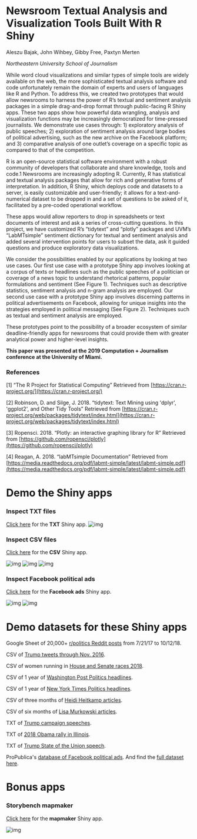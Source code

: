 # Newsroom Textual Analysis and Visualization Tools Built With R Shiny

Aleszu Bajak, John Wihbey, Gibby Free, Paxtyn Merten

*Northeastern University School of Journalism*

While word cloud visualizations and similar types of simple tools are widely available on the web, the more sophisticated textual analysis software and code unfortunately remain the domain of experts and users of languages like R and Python. To address this, we created two prototypes that would allow newsrooms to harness the power of R’s textual and sentiment analysis packages in a simple drag-and-drop format through public-facing R Shiny apps. These two apps show how powerful data wrangling, analysis and visualization functions may be increasingly democratized for time-pressed journalists. We demonstrate use cases through: 1) exploratory analysis of public speeches; 2) exploration of sentiment analysis around large bodies of political advertising, such as the new archive on the Facebook platform; and 3) comparative analysis of one outlet’s coverage on a specific topic as compared to that of the competition.

R is an open-source statistical software environment with a robust community of developers that collaborate and share knowledge, tools and code.1 Newsrooms are increasingly adopting R. Currently, R has statistical and textual analysis packages that allow for rich and generative forms of interpretation. In addition, R Shiny, which deploys code and datasets to a server, is easily customizable and user-friendly; it allows for a text-and-numerical dataset to be dropped in and a set of questions to be asked of it, facilitated by a pre-coded operational workflow.

These apps would allow reporters to drop in spreadsheets or text documents of interest and ask a series of cross-cutting questions. In this project, we have customized R’s “tidytext” and “plotly” packages and UVM’s “LabMTsimple” sentiment dictionary for textual and sentiment analysis and added several intervention points for users to subset the data, ask it guided questions and produce exploratory data visualizations.

We consider the possibilities enabled by our applications by looking at two use cases. Our first use case with a prototype Shiny app involves looking at a corpus of texts or headlines such as the public speeches of a politician or coverage of a news topic to understand rhetorical patterns, popular formulations and sentiment (See Figure 1). Techniques such as descriptive statistics, sentiment analysis and n-gram analysis are employed. Our second use case with a prototype Shiny app involves discerning patterns in political advertisements on Facebook, allowing for unique insights into the strategies employed in political messaging (See Figure 2). Techniques such as textual and sentiment analysis are employed.

These prototypes point to the possibility of a broader ecosystem of similar deadline-friendly apps for newsrooms that could provide them with greater analytical power and higher-level insights.

**This paper was presented at the 2019 Computation + Journalism conference at the University of Miami.**

### References

[1] “The R Project for Statistical Computing” Retrieved from [https://cran.r-project.org/](https://cran.r-project.org/)

[2] Robinson, D. and Silge, J. 2018. “tidytext: Text Mining using 'dplyr', 'ggplot2', and Other Tidy Tools”
Retrieved from [https://cran.r-project.org/web/packages/tidytext/index.html](https://cran.r-project.org/web/packages/tidytext/index.html)

[3] Ropensci. 2018. “Plotly: an interactive graphing library for R” Retrieved from
[https://github.com/ropensci/plotly](https://github.com/ropensci/plotly)

[4] Reagan, A. 2018. “labMTsimple Documentation” Retrieved from
[https://media.readthedocs.org/pdf/labmt-simple/latest/labmt-simple.pdf](https://media.readthedocs.org/pdf/labmt-simple/latest/labmt-simple.pdf)

# Demo the Shiny apps 

### Inspect TXT files

[Click here](https://storybench.shinyapps.io/textanalysis/) for the **TXT** Shiny app.
![img](https://raw.githubusercontent.com/aleszu/textanalysis-shiny/master/shiny/txtanalysis-1.png)

### Inspect CSV files

[Click here](https://storybench.shinyapps.io/csvanalysis/) for the **CSV** Shiny app.

![img](https://raw.githubusercontent.com/aleszu/textanalysis-shiny/master/shiny/csvanalysis-1.png)
![img](https://raw.githubusercontent.com/aleszu/textanalysis-shiny/master/shiny/csvanalysis-2.png)
![img](https://raw.githubusercontent.com/aleszu/textanalysis-shiny/master/shiny/csvanalysis-3.png)

### Inspect Facebook political ads

[Click here](https://storybench.shinyapps.io/facebook/) for the **Facebook ads** Shiny app.

![img](https://raw.githubusercontent.com/aleszu/textanalysis-shiny/master/shiny/fbads-1.png)
![img](https://raw.githubusercontent.com/aleszu/textanalysis-shiny/master/shiny/fbads-2.png)

# Demo datasets for these Shiny apps

Google Sheet of 20,000+ [r/politics Reddit posts](https://docs.google.com/spreadsheets/d/1fYFpJuyR8neCHh8NAkr90n_HSU08bjca6xW531WFMYU/edit?usp=sharing) from 7/21/17 to 10/12/18. 

CSV of [Trump tweets through Nov. 2016](https://raw.githubusercontent.com/aleszu/textanalysis-shiny/master/trumptweets-nov16.csv).

CSV of women running in [House and Senate races 2018](https://raw.githubusercontent.com/aleszu/textanalysis-shiny/master/women_running.csv).

CSV of 1 year of [Washington Post Politics headlines](https://raw.githubusercontent.com/aleszu/textanalysis-shiny/master/wapo-articles.csv). 

CSV of 1 year of [New York Times Politics headlines](https://raw.githubusercontent.com/aleszu/textanalysis-shiny/master/nyt-articles.csv).

CSV of three months of [Heidi Heitkamp articles](https://raw.githubusercontent.com/aleszu/textanalysis-shiny/master/Heitkamp-articles-3-months.csv).

CSV of six months of [Lisa Murkowski articles](https://raw.githubusercontent.com/aleszu/textanalysis-shiny/master/murkowski.csv).

TXT of [Trump campaign speeches](https://raw.githubusercontent.com/aleszu/textanalysis-shiny/master/trumpspeeches.txt).

TXT of [2018 Obama rally in Illinois](https://raw.githubusercontent.com/aleszu/textanalysis-shiny/master/obama-rally-2018.txt).

TXT of [Trump State of the Union speech](https://raw.githubusercontent.com/aleszu/textanalysis-shiny/master/trump_state_union_2018.txt).

ProPublica's [database of Facebook political ads](https://projects.propublica.org/facebook-ads/). And find the [full dataset here](https://www.propublica.org/datastore/dataset/political-advertisements-from-facebook). 

# Bonus apps

### Storybench mapmaker

[Click here](https://storybench.shinyapps.io/mapmaker/) for the **mapmaker** Shiny app.

![img](https://raw.githubusercontent.com/aleszu/textanalysis-shiny/master/mapmaker/mapmaker.png)




